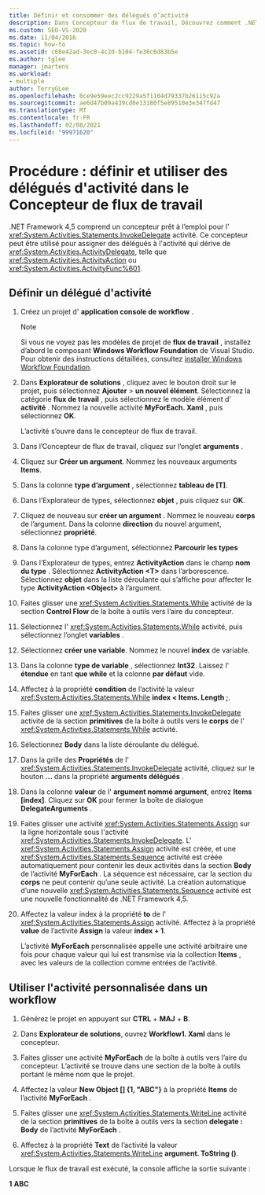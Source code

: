 ```yaml
---
title: Définir et consommer des délégués d’activité
description: Dans Concepteur de flux de travail, Découvrez comment .NET Framework 4,5 comprend un concepteur prêt à l’emploi pour l’activité InvokeDelegate que vous pouvez utiliser pour définir et utiliser des délégués d’activité.
ms.custom: SEO-VS-2020
ms.date: 11/04/2016
ms.topic: how-to
ms.assetid: c68e42ad-3ec0-4c2d-b104-fe36c6d83b5e
ms.author: tglee
manager: jmartens
ms.workload:
- multiple
author: TerryGLee
ms.openlocfilehash: 0ce9e59eec2cc9229a5f1104d79337b26115c92a
ms.sourcegitcommit: ae6d47b09a439cd0e13180f5e89510e3e347fd47
ms.translationtype: MT
ms.contentlocale: fr-FR
ms.lasthandoff: 02/08/2021
ms.locfileid: "99971620"
---
```

# <a name="how-to-define-and-consume-activity-delegates-in-the-workflow-designer"></a>Procédure : définir et utiliser des délégués d'activité dans le Concepteur de flux de travail

.NET Framework 4,5 comprend un concepteur prêt à l’emploi pour l' <xref:System.Activities.Statements.InvokeDelegate> activité. Ce concepteur peut être utilisé pour assigner des délégués à l'activité qui dérive de <xref:System.Activities.ActivityDelegate>, telle que <xref:System.Activities.ActivityAction> ou <xref:System.Activities.ActivityFunc%601>.

## <a name="define-an-activity-delegate"></a>Définir un délégué d'activité

1. Créez un projet d' **application console de workflow** .

   > [!NOTE]
   > Si vous ne voyez pas les modèles de projet de **flux de travail** , installez d’abord le composant **Windows Workflow Foundation** de Visual Studio. Pour obtenir des instructions détaillées, consultez [installer Windows Workflow Foundation](developing-applications-with-the-workflow-designer.md#install-windows-workflow-foundation).

3. Dans **Explorateur de solutions** , cliquez avec le bouton droit sur le projet, puis sélectionnez **Ajouter**  >  **un nouvel élément**. Sélectionnez la catégorie **flux de travail** , puis sélectionnez le modèle élément d' **activité** . Nommez la nouvelle activité **MyForEach. Xaml** , puis sélectionnez **OK**.

   L’activité s’ouvre dans le concepteur de flux de travail.

4. Dans l’Concepteur de flux de travail, cliquez sur l’onglet **arguments** .

5. Cliquez sur **Créer un argument**. Nommez les nouveaux arguments **Items**.

6. Dans la colonne **type d’argument** , sélectionnez **tableau de [T]**.

7. Dans l’Explorateur de types, sélectionnez **objet** , puis cliquez sur **OK**.

8. Cliquez de nouveau sur **créer un argument** . Nommez le nouveau **corps** de l’argument. Dans la colonne **direction** du nouvel argument, sélectionnez **propriété**.

9. Dans la colonne type d’argument, sélectionnez **Parcourir les types**

10. Dans l’Explorateur de types, entrez **ActivityAction** dans le champ **nom du type** . Sélectionnez **ActivityAction \<T>** dans l’arborescence. Sélectionnez **objet** dans la liste déroulante qui s’affiche pour affecter le type **ActivityAction \<Object>** à l’argument.

11. Faites glisser une <xref:System.Activities.Statements.While> activité de la section **Control Flow** de la boîte à outils vers l’aire du concepteur.

12. Sélectionnez l' <xref:System.Activities.Statements.While> activité, puis sélectionnez l’onglet **variables** .

13. Sélectionnez **créer une variable**. Nommez le nouvel **index** de variable.

14. Dans la colonne **type de variable** , sélectionnez **Int32**. Laissez l' **étendue** en tant **que while** et la colonne **par défaut** vide.

15. Affectez à la propriété **condition** de l’activité la valeur <xref:System.Activities.Statements.While> **index < Items. Length ;**.

16. Faites glisser une <xref:System.Activities.Statements.InvokeDelegate> activité de la section **primitives** de la boîte à outils vers le **corps** de l' <xref:System.Activities.Statements.While> activité.

17. Sélectionnez **Body** dans la liste déroulante du délégué.

18. Dans la grille des **Propriétés** de l' <xref:System.Activities.Statements.InvokeDelegate> activité, cliquez sur le bouton **...** dans la propriété **arguments délégués** .

19. Dans la colonne **valeur** de l' **argument nommé argument**, entrez **Items [index]**. Cliquez sur **OK** pour fermer la boîte de dialogue **DelegateArguments** .

20. Faites glisser une activité <xref:System.Activities.Statements.Assign> sur la ligne horizontale sous l'activité <xref:System.Activities.Statements.InvokeDelegate>. L'  <xref:System.Activities.Statements.Assign> activité est créée, et une <xref:System.Activities.Statements.Sequence> activité est créée automatiquement pour contenir les deux activités dans la section **Body** de l’activité **MyForEach** . La séquence est nécessaire, car la section du **corps** ne peut contenir qu’une seule activité. La création automatique d’une nouvelle <xref:System.Activities.Statements.Sequence> activité est une nouvelle fonctionnalité de .NET Framework 4,5.

21. Affectez la valeur index à la propriété **to** de l' <xref:System.Activities.Statements.Assign> activité.  Affectez à la propriété **value** de l’activité **Assign** la valeur **index + 1**.

    L’activité **MyForEach** personnalisée appelle une activité arbitraire une fois pour chaque valeur qui lui est transmise via la collection **Items** , avec les valeurs de la collection comme entrées de l’activité.

## <a name="use-the-custom-activity-in-a-workflow"></a>Utiliser l'activité personnalisée dans un workflow

1. Générez le projet en appuyant sur **CTRL** + **MAJ** + **B**.

2. Dans **Explorateur de solutions**, ouvrez **Workflow1. Xaml** dans le concepteur.

3. Faites glisser une activité **MyForEach** de la boîte à outils vers l’aire du concepteur. L’activité se trouve dans une section de la boîte à outils portant le même nom que le projet.

4. Affectez la valeur **New Object [] {1, "ABC"}** à la propriété **Items** de l’activité **MyForEach** .

5. Faites glisser une <xref:System.Activities.Statements.WriteLine> activité de la section **primitives** de la boîte à outils vers la section **delegate : Body** de l’activité **MyForEach** .

6. Affectez à la propriété **Text** de l’activité la valeur <xref:System.Activities.Statements.WriteLine> **argument. ToString ()**.

Lorsque le flux de travail est exécuté, la console affiche la sortie suivante :

**1** 
 **ABC**
